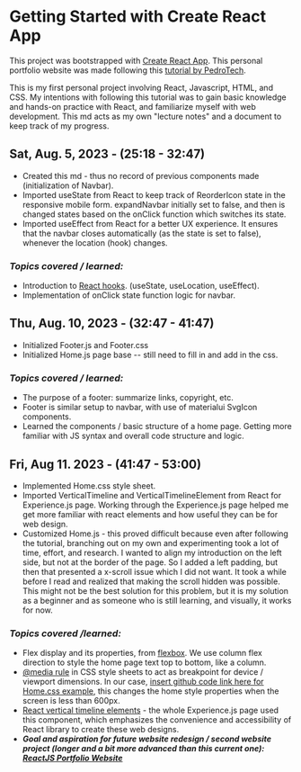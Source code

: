 # Getting Started with Create React App

This project was bootstrapped with [Create React App](https://github.com/facebook/create-react-app). This personal portfolio website was made following this [tutorial by PedroTech](https://www.youtube.com/watch?v=x7mwVn2z3Sk&ab_channel=PedroTech). 

This is my first personal project involving React, Javascript, HTML, and CSS. My intentions with following this tutorial was to gain basic knowledge and hands-on practice with React, and familiarize myself with web development. This md acts as my own "lecture notes" and a document to keep track of my progress.

## Sat, Aug. 5, 2023 - (25:18 - 32:47)
* Created this md - thus no record of previous components made (initialization of Navbar).
* Imported useState from React to keep track of ReorderIcon state in the responsive mobile form. expandNavbar initially set to false, and then is changed states based on the onClick function which switches its state.
* Imported useEffect from React for a better UX experience. It ensures that the navbar closes automatically (as the state is set to false), whenever the location (hook) changes.
  
### _**Topics covered / learned:**_ 
  * Introduction to [React hooks](https://react.dev/reference/react). (useState, useLocation, useEffect).
  * Implementation of onClick state function logic for navbar.

## Thu, Aug. 10, 2023 - (32:47 - 41:47)
* Initialized Footer.js and Footer.css
* Initialized Home.js page base -- still need to fill in and add in the css.

### _**Topics covered / learned:**_
  * The purpose of a footer: summarize links, copyright, etc.
  * Footer is similar setup to navbar, with use of materialui SvgIcon components.
  * Learned the components / basic structure of a home page. Getting more familiar with JS syntax and overall code structure and logic. 

## Fri, Aug 11. 2023 - (41:47 - 53:00)
  * Implemented Home.css style sheet.
  * Imported VerticalTimeline and VerticalTimelineElement from React for Experience.js page. Working through the Experience.js page helped me get more familiar with react elements and how useful they can be for web design. 
  * Customized Home.js - this proved difficult because even after following the tutorial, branching out on my own and experimenting took a lot of time, effort, and research. I wanted to align my introduction on the left side, but not at the border of the page. So I added a left padding, but then that presented a x-scroll issue which I did not want. It took a while before I read and realized that making the scroll hidden was possible. This might not be the best solution for this problem, but it is my solution as a beginner and as someone who is still learning, and visually, it works for now. 

### _**Topics covered /learned:**_
  * Flex display and its properties, from [flexbox](https://css-tricks.com/snippets/css/a-guide-to-flexbox/#aa-flexbox-properties). We use column flex direction to style the home page text top to bottom, like a column.
  * [@media rule](https://www.w3schools.com/cssref/css3_pr_mediaquery.php) in CSS style sheets to act as breakpoint for device / viewport dimensions. In our case, [insert github code link here for Home.css example](), this changes the home style properties when the screen is less than 600px.
  * [React vertical timeline elements](https://www.npmjs.com/package/react-vertical-timeline-component) - the whole Experience.js page used this component, which emphasizes the convenience and accessibility of React library to create these web designs.
  * **_Goal and aspiration for future website redesign / second website project (longer and a bit more advanced than this current one): [ReactJS Portfolio Website](https://www.youtube.com/watch?v=3aCoZudPEKE&ab_channel=CrypticalCoder)_**

